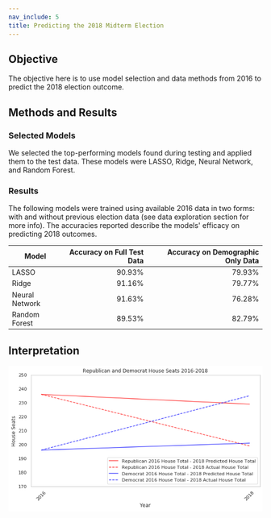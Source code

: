 ```yaml
---
nav_include: 5
title: Predicting the 2018 Midterm Election
---
```

 
## Objective
 
The objective here is to use model selection and data methods from 2016 to predict the 2018 election outcome. 
 
## Methods and Results

### Selected Models

We selected the top-performing models found during testing and applied them to the test data. These models were LASSO, Ridge, Neural Network, and Random Forest.

### Results

The following models were trained using available 2016 data in two forms: with and without previous election data (see data exploration section for more info). The accuracies reported describe the models' efficacy on predicting 2018 outcomes.

| Model          | Accuracy on Full Test Data | Accuracy on Demographic Only Data |
|----------------|---------------------------:|----------------------------------:|
| LASSO          |                     90.93% |                            79.93% |
| Ridge          |                     91.16% |                            79.77% |
| Neural Network |                     91.63% |                            76.28% |
| Random Forest  |                     89.53% |                            82.79% |

## Interpretation

![Figure 14](figures/14.png "Figure 14")
